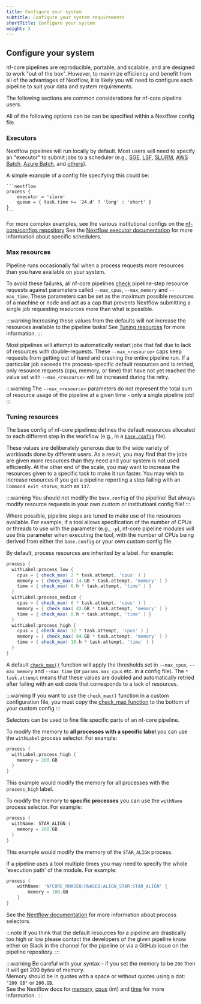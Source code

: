 ```yaml
---
title: Configure your system
subtitle: Configure your system requirements
shortTitle: Configure your system
weight: 3
---
```


## Configure your system

nf-core pipelines are reproducible, portable, and scalable, and are designed to work "out of the box". However, to maximize efficiency and benefit from all of the advantages of Nextflow, it is likely you will need to configure each pipeline to suit your data and system requirements.

The following sections are common considerations for nf-core pipeline users.

All of the following options can be can be specified within a Nextflow config file.

### Executors

Nextflow pipelines will run locally by default.
Most users will need to specify an "executor" to submit jobs to a scheduler (e.g., [SGE](https://www.nextflow.io/docs/latest/executor.html#sge), [LSF](https://www.nextflow.io/docs/latest/executor.html#lsf), [SLURM](https://www.nextflow.io/docs/latest/executor.html#slurm), [AWS Batch](https://www.nextflow.io/docs/latest/executor.html#aws-batch), [Azure Batch](https://www.nextflow.io/docs/latest/executor.html#azure-batch), and [others](https://www.nextflow.io/docs/latest/executor.html#)).

A simple example of a config file specifying this could be:

    ```nextflow
    process {
        executor = 'slurm'
        queue = { task.time >= '24.d' ? 'long' : 'short' }
    }
    ```

For more complex examples, see the various institutional configs on the [nf-core/configs repository](https://github.com/nf-core/configs/tree/master/conf)
See the [Nextflow executor documentation](https://www.nextflow.io/docs/latest/executor.html#executor-page) for more information about specific schedulers.

### Max resources

Pipeline runs occasionally fail when a process requests more resources than you have available on your system.

To avoid these failures, all nf-core pipelines [check](https://github.com/nf-core/tools/blob/99961bedab1518f592668727a4d692c4ddf3c336/nf_core/pipeline-template/nextflow.config#L206-L237) pipeline-step resource requests against parameters called `--max_cpus`, `--max_memory` and `--max_time`. These parameters can be set as the maximum possible resources of a machine or node and act as a cap that prevents Nextflow submitting a single job requesting resources more than what is possible.

:::warning
Increasing these values from the defaults will not increase the resources available to the pipeline tasks! See [Tuning resources](#tuning-resources) for more information.
:::

Most pipelines will attempt to automatically restart jobs that fail due to lack of resources with double-requests. These `--max_<resource>` caps keep requests from getting out of hand and crashing the entire pipeline run. If a particular job exceeds the process-specific default resources and is retried, only resource requests (cpu, memory, or time) that have not yet reached the value set with `--max_<resource>` will be increased during the retry.

:::warning
The `--max_<resource>` parameters do not represent the total sum of resource usage of the pipeline at a given time - only a single pipeline job!
:::

### Tuning resources

The base config of nf-core pipelines defines the default resources allocated to each different step in the workflow (e.g., in a [`base.config`](https://github.com/nf-core/rnaseq/blob/master/conf/base.config) file).

These values are deliberately generous due to the wide variety of workloads done by different users.
As a result, you may find that the jobs are given more resources than they need and your system is not used efficiently.
At the other end of the scale, you may want to increase the resources given to a specific task to make it run faster.
You may wish to increase resources if you get a pipeline reporting a step failing with an `Command exit status`, such as `137`.

:::warning
You should not modify the `base.config` of the pipeline! But always modify resource requests in your own custom or institutioanl config file!
:::

Where possible, pipeline steps are tuned to make use of the resources available.
For example, if a tool allows specification of the number of CPUs or threads to use with the parameter (e.g., `-p`), nf-core pipeline modules will use this parameter when executing the tool, with the number of CPUs being derived from either the `base.config` or your own custom config file.

By default, process resources are inherited by a label. For example:

```groovy
process {
  withLabel:process_low {
    cpus = { check_max( 2 * task.attempt, 'cpus' ) }
    memory = { check_max( 14.GB * task.attempt, 'memory' ) }
    time = { check_max( 6.h * task.attempt, 'time' ) }
  }
  withLabel:process_medium {
    cpus = { check_max( 6 * task.attempt, 'cpus' ) }
    memory = { check_max( 42.GB * task.attempt, 'memory' ) }
    time = { check_max( 8.h * task.attempt, 'time' ) }
  }
  withLabel:process_high {
    cpus = { check_max( 12 * task.attempt, 'cpus' ) }
    memory = { check_max( 84.GB * task.attempt, 'memory' ) }
    time = { check_max( 10.h * task.attempt, 'time' ) }
  }
}
```

A default [`check_max()`](https://github.com/nf-core/tools/blob/99961bedab1518f592668727a4d692c4ddf3c336/nf_core/pipeline-template/nextflow.config#L206-L237) function will apply the thresholds set in `--max_cpus`, `--max_memory` and `--max_time` (or `params.max_cpus` etc. in a config file).
The `* task.attempt` means that these values are doubled and automatically retried after failing with an exit code that corresponds to a lack of resources.

:::warning
If you want to use the `check_max()` function in a custom configuration file, you must copy the [check_max function](https://github.com/nf-core/tools/blob/99961bedab1518f592668727a4d692c4ddf3c336/nf_core/pipeline-template/nextflow.config#L206-L237) to the bottom of your custom config
:::

Selectors can be used to fine file specific parts of an nf-core pipeline.

To modify the memory to **all processes with a specific label** you can use the `withLabel` process selector. For example:

```groovy
process {
  withLabel:process_high {
    memory = 200.GB
  }
}
```

This example would modify the memory for all processes with the `process_high` label.

To modify the memory to **specific processes** you can use the `withName` process selector. For example:

```groovy
process {
  withName: STAR_ALIGN {
    memory = 200.GB
  }
}
```

This example would modify the memory of the `STAR_ALIGN` process.

If a pipeline uses a tool multiple times you may need to specify the whole 'execution path' of the module. For example:

```groovy
process {
    withName: 'NFCORE_RNASEQ:RNASEQ:ALIGN_STAR:STAR_ALIGN' {
        memory = 100.GB
    }
}
```

See the [Nextflow documentation](https://www.nextflow.io/docs/latest/config.html#process-selectors) for more information about process selectors.

:::note
If you think that the default resources for a pipeline are drastically too high or low please contact the developers of the given pipeline know either on Slack in the channel for the pipeline or via a GitHub issue on the pipeline repository.
:::

:::warning
Be careful with your syntax - if you set the memory to be `200` then it will get 200 _bytes_ of memory. <br/>
Memory should be in quotes with a space or without quotes using a dot: `"200 GB"` or `200.GB`. <br/>
See the Nextflow docs for [memory](https://www.nextflow.io/docs/latest/process.html#memory),
[cpus](https://www.nextflow.io/docs/latest/process.html#cpus) (int) and
[time](https://www.nextflow.io/docs/latest/process.html#time) for more information.
:::
